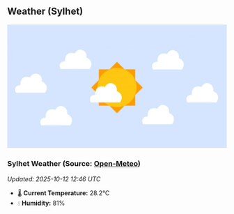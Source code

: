 ## Weather (Sylhet)
![](/weather.webp)
<!-- WEATHER-START -->
### Sylhet Weather (Source: [Open-Meteo](https://open-meteo.com))
_Updated: 2025-10-12 12:46 UTC_
* 🌡️ **Current Temperature:** 28.2°C
* 💧 **Humidity:** 81%
<!-- WEATHER-END -->












































































































































































